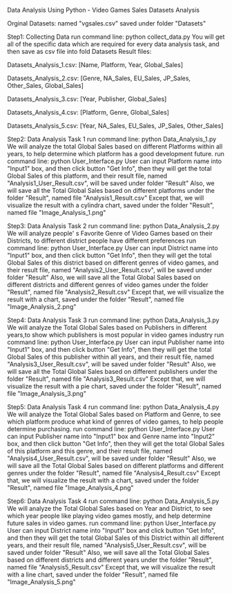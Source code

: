 Data Analysis Using Python - Video Games Sales Datasets Analysis

Orginal Datasets: named "vgsales.csv" saved under folder "Datasets"

Step1: Collecting Data
run command line: python collect_data.py
You will get all of the specific data which are required for every data analysis task, and then save as csv file into fold Datasets
Result files: 

Datasets_Analysis_1.csv: [Name, Platform, Year, Global_Sales]

Datasets_Analysis_2.csv: [Genre, NA_Sales, EU_Sales, JP_Sales, Other_Sales, Global_Sales]

Datasets_Analysis_3.csv: [Year, Publisher, Global_Sales]

Datasets_Analysis_4.csv: [Platform, Genre, Global_Sales]

Datasets_Analysis_5.csv: [Year, NA_Sales, EU_Sales, JP_Sales, Other_Sales]


Step2: Data Analysis Task 1
run command line: python Data_Analysis_1.py
We will analyze the total Global Sales based on different Platforms within all years, to help determine which platform has a good development future.
run command line: python User_Interface.py
User can input Platform name into "Input1" box, and then click button "Get Info", then they will get the total Global Sales of this platform, and their result file, named "Analysis1_User_Result.csv", will be saved under folder "Result"
Also, we will save all the Total Global Sales based on different platforms under the folder "Result", named file "Analysis1_Result.csv"
Except that, we will visualize the result with a cylindra chart, saved under the folder "Result", named file "Image_Analysis_1.png"

Step3: Data Analysis Task 2
run command line: python Data_Analysis_2.py
We will analyze people' s Favorite Genre of Video Games based on their Districts, to different district people have different preferences
run command line: python User_Interface.py
User can input District name into "Input1" box, and then click button "Get Info", then they will get the total Global Sales of this district based on different genres of video games, and their result file, named "Analysis2_User_Result.csv", will be saved under folder "Result"
Also, we will save all the Total Global Sales based on different districts and different genres of video games under the folder "Result", named file "Analysis2_Result.csv"
Except that, we will visualize the result with a chart, saved under the folder "Result", named file "Image_Analysis_2.png"

Step4: Data Analysis Task 3
run command line: python Data_Analysis_3.py
We will analyze the Total Global Sales based on Publishers in different years,to show which publishers is most popular in video games industry
run command line: python User_Interface.py
User can input Publisher name into "Input1" box, and then click button "Get Info", then they will get the total Global Sales of this publisher within all years, and their result file, named "Analysis3_User_Result.csv", will be saved under folder "Result"
Also, we will save all the Total Global Sales based on different publishers under the folder "Result", named file "Analysis3_Result.csv"
Except that, we will visualize the result with a pie chart, saved under the folder "Result", named file "Image_Analysis_3.png"

Step5: Data Analysis Task 4
run command line: python Data_Analysis_4.py
We will analyze the Total Global Sales based on Platform and Genre, to see which platform produce what kind of genres of video games, to help people determine purchasing.
run command line: python User_Interface.py
User can input Publisher name into "Input1" box and Genre name into "Input2" box, and then click button "Get Info", then they will get the total Global Sales of this platform and this genre, and their result file, named "Analysis4_User_Result.csv", will be saved under folder "Result"
Also, we will save all the Total Global Sales based on different platforms and different genres under the folder "Result", named file "Analysis4_Result.csv"
Except that, we will visualize the result with a chart, saved under the folder "Result", named file "Image_Analysis_4.png"

Step6: Data Analysis Task 4
run command line: python Data_Analysis_5.py
We will analyze the Total Global Sales based on Year and District, to see which year people like playing video games mostly, and help determine future sales in video games.
run command line: python User_Interface.py
User can input District name into "Input1" box and click button "Get Info", and then they will get the total Global Sales of this District within all different years, and their result file, named "Analysis5_User_Result.csv", will be saved under folder "Result"
Also, we will save all the Total Global Sales based on different districts and different years under the folder "Result", named file "Analysis5_Result.csv"
Except that, we will visualize the result with a line chart, saved under the folder "Result", named file "Image_Analysis_5.png"


